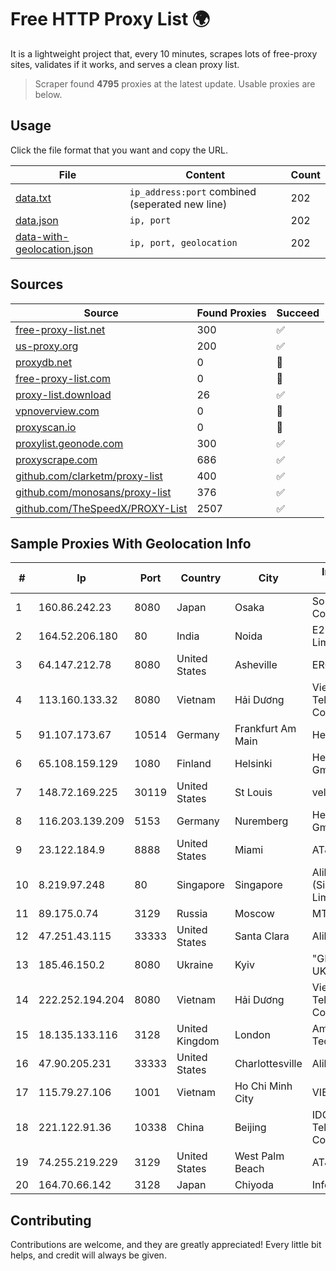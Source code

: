 
# Free HTTP Proxy List 🌍

It is a lightweight project that, every 10 minutes, scrapes lots of free-proxy sites, validates if it works, and serves a clean proxy list.


> Scraper found **4795** proxies at the latest update. Usable proxies are below.

## Usage

Click the file format that you want and copy the URL.


|File|Content|Count|
|----|-------|-----|
|[data.txt](https://raw.githubusercontent.com/themiralay/Proxy-List-World/master/data.txt)|`ip_address:port` combined (seperated new line)|202|
|[data.json](https://raw.githubusercontent.com/themiralay/Proxy-List-World/master/data.json)|`ip, port`|202|
|[data-with-geolocation.json](https://raw.githubusercontent.com/themiralay/Proxy-List-World/master/data-with-geolocation.json)|`ip, port, geolocation`|202|

## Sources

|Source|Found Proxies|Succeed|
|------|-------------|-------|
|[free-proxy-list.net](https://free-proxy-list.net)|300|✅|
|[us-proxy.org](https://www.us-proxy.org)|200|✅|
|[proxydb.net](http://proxydb.net)|0|🚫|
|[free-proxy-list.com](https://free-proxy-list.com/?page=&port=&type%5B%5D=http&type%5B%5D=https&up_time=0&search=Search)|0|🚫|
|[proxy-list.download](https://www.proxy-list.download/HTTP)|26|✅|
|[vpnoverview.com](https://vpnoverview.com/privacy/anonymous-browsing/free-proxy-servers)|0|🚫|
|[proxyscan.io](https://www.proxyscan.io)|0|🚫|
|[proxylist.geonode.com](https://proxylist.geonode.com/api/proxy-list?limit=300&page=1&sort_by=lastChecked&sort_type=desc&protocols=http,https)|300|✅|
|[proxyscrape.com](https://api.proxyscrape.com/v2/?request=displayproxies&protocol=http&timeout=10000&country=all&ssl=all&anonymity=all)|686|✅|
|[github.com/clarketm/proxy-list](https://raw.githubusercontent.com/clarketm/proxy-list/master/proxy-list-raw.txt)|400|✅|
|[github.com/monosans/proxy-list](https://raw.githubusercontent.com/monosans/proxy-list/main/proxies/http.txt)|376|✅|
|[github.com/TheSpeedX/PROXY-List](https://raw.githubusercontent.com/TheSpeedX/PROXY-List/master/http.txt)|2507|✅|


## Sample Proxies With Geolocation Info

|#|Ip|Port|Country|City|Internet Service Provider|
|-|--|----|-------|----|-------------------------|
|1|160.86.242.23|8080|Japan|Osaka|Sony Network Communications Inc|
|2|164.52.206.180|80|India|Noida|E2E Networks Limited|
|3|64.147.212.78|8080|United States|Asheville|ERC Broadband|
|4|113.160.133.32|8080|Vietnam|Hải Dương|VietNam Post and Telecom Corporation|
|5|91.107.173.67|10514|Germany|Frankfurt Am Main|Hetzner Online AG|
|6|65.108.159.129|1080|Finland|Helsinki|Hetzner Online GmbH|
|7|148.72.169.225|30119|United States|St Louis|velia.net|
|8|116.203.139.209|5153|Germany|Nuremberg|Hetzner Online GmbH|
|9|23.122.184.9|8888|United States|Miami|AT&T Services, Inc.|
|10|8.219.97.248|80|Singapore|Singapore|Alibaba Cloud (Singapore) Private Limited|
|11|89.175.0.74|3129|Russia|Moscow|MTS PJSC|
|12|47.251.43.115|33333|United States|Santa Clara|Alibaba Cloud LLC|
|13|185.46.150.2|8080|Ukraine|Kyiv|"GIGATRANS UKRAINE", LLC|
|14|222.252.194.204|8080|Vietnam|Hải Dương|VietNam Post and Telecom Corporation|
|15|18.135.133.116|3128|United Kingdom|London|Amazon Technologies Inc.|
|16|47.90.205.231|33333|United States|Charlottesville|Alibaba.com LLC|
|17|115.79.27.106|1001|Vietnam|Ho Chi Minh City|VIETELftth|
|18|221.122.91.36|10338|China|Beijing|IDC, China Telecommunications Corporation|
|19|74.255.219.229|3129|United States|West Palm Beach|AT&T Corp.|
|20|164.70.66.142|3128|Japan|Chiyoda|InfoSphere|



## Contributing

Contributions are welcome, and they are greatly appreciated! Every
little bit helps, and credit will always be given.

